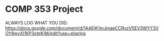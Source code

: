 # COMP 353 Project
ALWAYS LOG WHAT YOU DID: 
https://docs.google.com/document/d/1AAEjK1mJmaeCCRvzV5EV3WYY3VOY8wyXl1KP3xteKiM/edit?usp=sharing
